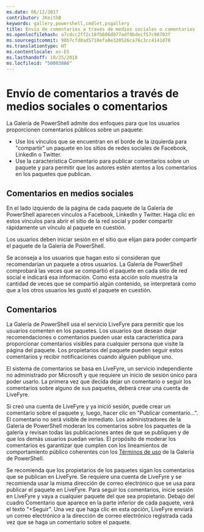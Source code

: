 ```yaml
---
ms.date: 06/12/2017
contributor: JKeithB
keywords: gallery,powershell,cmdlet,psgallery
title: Envío de comentarios a través de medios sociales o comentarios
ms.openlocfilehash: a7cdcc2ff2c18fb606d077adf0bdecf57c90703f
ms.sourcegitcommit: 98b7cfd8ad5718efa8e320526ca76c3cc4141d78
ms.translationtype: HT
ms.contentlocale: es-ES
ms.lasthandoff: 10/25/2018
ms.locfileid: "50003886"
---
```

# <a name="providing-feedback-via-social-media-or-comments"></a>Envío de comentarios a través de medios sociales o comentarios

La Galería de PowerShell admite dos enfoques para que los usuarios proporcionen comentarios públicos sobre un paquete:

- Use los vínculos que se encuentran en el borde de la izquierda para "compartir" un paquete en los sitios de redes sociales de Facebook, LinkedIn o Twitter.
- Use la característica Comentario para publicar comentarios sobre un paquete y para permitir que los autores estén atentos a los comentarios en los paquetes que publican.

## <a name="social-media-feedback"></a>Comentarios en medios sociales

En el lado izquierdo de la página de cada paquete de la Galería de PowerShell aparecen vínculos a Facebook, LinkedIn y Twitter.
Haga clic en estos vínculos para abrir el sitio de la red social y poder compartir rápidamente un vínculo al paquete en cuestión.

Los usuarios deben iniciar sesión en el sitio que elijan para poder compartir el paquete de la Galería de PowerShell.

Se aconseja a los usuarios que hagan esto si consideran que recomendarían un paquete a otros usuarios.
La Galería de PowerShell comprobará las veces que se compartió el paquete en cada sitio de red social e indicará esa información.
Como esta acción solo muestra la cantidad de veces que se compartió algún contenido, se interpretará como que a los otros usuarios les gustó el paquete en cuestión.


## <a name="comments"></a>Comentarios

La Galería de PowerShell usa el servicio LiveFyre para permitir que los usuarios comenten en los paquetes.
Los usuarios que desean dejar recomendaciones o comentarios pueden usar esta característica para proporcionar comentarios visibles para cualquier persona que visite la página del paquete.
Los propietarios del paquete pueden seguir estos comentarios y recibir notificaciones cuando alguien publique uno.

El sistema de comentarios se basa en LiveFyre, un servicio independiente no administrado por Microsoft y que requiere un inicio de sesión único para poder usarlo.
La primera vez que decida dejar un comentario o seguir los comentarios sobre alguno de sus paquetes, deberá crear una cuenta de LiveFyre.

Si creó una cuenta de LiveFyre y ya inició sesión, puede crear un comentario sobre el paquete y, luego, hacer clic en "Publicar comentario...". El comentario no será visible de inmediato.
Los administradores de la Galería de PowerShell moderan los comentarios sobre los paquetes de la galería y revisan todas las publicaciones antes de que se publiquen y de que los demás usuarios puedan verlas.
El propósito de moderar los comentarios es garantizar que cumplen con los lineamientos de comportamiento público coherentes con los [Términos de uso](https://www.powershellgallery.com/policies/Terms) de la Galería de PowerShell.

Se recomienda que los propietarios de los paquetes sigan los comentarios que se publican en LiveFyre.
Se requiere una cuenta de LiveFyre y se recomienda usar la misma dirección de correo electrónico que se usa para publicar el paquete en LiveFyre.
Para seguir los comentarios, inicie sesión en LiveFyre y vaya a cualquier paquete del que sea propietario.
Debajo del cuadro Comentario que aparece en la parte inferior de cada paquete, verá el texto "+Seguir".
Una vez que haga clic en esta opción, LiveFyre enviará un correo electrónico a la dirección de correo electrónico registrada cada vez que se haga un comentario sobre el paquete.
